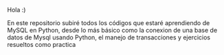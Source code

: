 Hola :) 

En este repositorio subiré todos los códigos que estaré aprendiendo de MySQL en Python, desde lo más básico como la conexion de una base de datos de Mysql usando Python, el manejo de transacciones y ejercicios resueltos como practica
